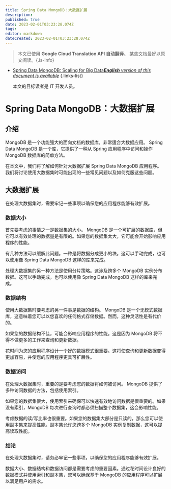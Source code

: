 ```yaml
---
title: Spring Data MongoDB：大数据扩展
description: 
published: true
date: 2023-02-01T03:23:28.074Z
tags: 
editor: markdown
dateCreated: 2023-02-01T03:23:28.074Z
---
```


> 本文已使用 **Google Cloud Translation API 自动翻译**。
某些文档最好以原文阅读。{.is-info}

- [Spring Data MongoDB: Scaling for Big Data***English** version of this document is available*](/en/Knowledge-base/Spring-Boot/spring-data-mongodb-scaling-for-big-data)
{.links-list}


  本文的目标读者是 IT 开发人员。

# Spring Data MongoDB：大数据扩展

## 介绍

MongoDB 是一个功能强大的面向文档的数据库，非常适合大数据应用。 Spring Data MongoDB 是一个库，它提供了一种从 Spring 应用程序中访问和操作 MongoDB 数据库的简单方法。

在本文中，我们将了解如何针对大数据扩展 Spring Data MongoDB 应用程序。我们将讨论使用大数据集时可能出现的一些常见问题以及如何克服这些问题。

## 大数据扩展

在处理大数据集时，需要牢记一些事项以确保您的应用程序能够有效扩展。

### 数据大小

首先要考虑的事情之一是数据集的大小。 MongoDB 是一个可扩展的数据库，但它可以有效处理的数据量是有限的。如果您的数据集太大，它可能会开始影响应用程序的性能。

有几种方法可以缓解此问题。一种是将数据分成更小的块。这可以手动完成，也可以使用像 Spring Data MongoDB 这样的库来完成。

处理大数据集的另一种方法是使用分片策略。这涉及跨多个 MongoDB 实例分布数据。这可以手动完成，也可以使用像 Spring Data MongoDB 这样的库来完成。

### 数据结构

使用大数据集时要考虑的另一件事是数据的结构。 MongoDB 是一个无模式数据库，这意味着您可以以您喜欢的任何格式存储数据。然而，这种灵活性是有代价的。

如果您的数据结构不佳，可能会影响应用程序的性能。这是因为 MongoDB 将不得不做更多的工作来查询和更新数据。

花时间为您的应用程序设计一个好的数据模式很重要。这将使查询和更新数据变得更加容易，并使您的应用程序更具可扩展性。

### 数据访问

在处理大数据集时，重要的是要考虑您的数据将如何被访问。 MongoDB 提供了多种访问数据的方法，包括使用索引。

如果您的数据集很大，使用索引来确保可以快速有效地访问数据是很重要的。如果没有索引，MongoDB 每次进行查询时都必须扫描整个数据集，这会影响性能。

考虑数据的读/写比率也很重要。如果您的数据集大部分是只读的，那么您可以使用副本集来提高性能。副本集允许您跨多个 MongoDB 实例复制数据，这可以提高读取性能。

### 结论

在处理大数据集时，请务必牢记一些事项，以确保您的应用程序能够有效扩展。

数据大小、数据结构和数据访问都是需要考虑的重要因素。通过花时间设计良好的数据模式并使用索引和副本集，您可以确保基于 MongoDB 的应用程序可以扩展以满足用户的需求。